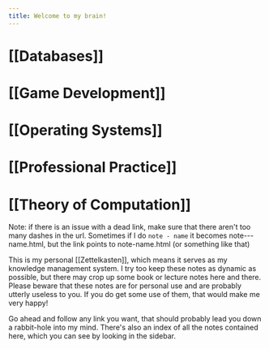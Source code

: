 ```yaml
---
title: Welcome to my brain!
---
```


# [[Databases]]

# [[Game Development]]

# [[Operating Systems]]

# [[Professional Practice]]

# [[Theory of Computation]]

Note: if there is an issue with a dead link, make sure that there aren't too many dashes in the url. Sometimes if I do `note - name` it becomes note---name.html, but the link points to note-name.html (or something like that)

This is my personal [[Zettelkasten]], which means it serves as my knowledge management system. I try too keep these notes as dynamic as possible, but there may crop up some book or lecture notes here and there. Please beware that these notes are for personal use and are probably utterly useless to you. If you do get some use of them, that would make me very happy!

Go ahead and follow any link you want, that should probably lead you down a rabbit-hole into my mind. There's also an index of all the notes contained here, which you can see by looking in the sidebar.